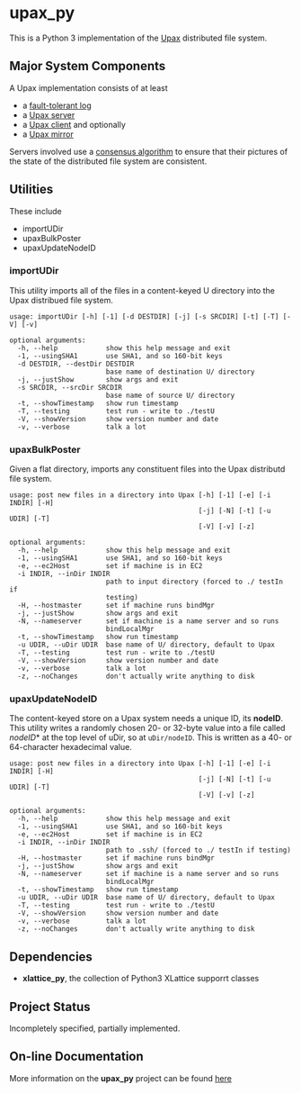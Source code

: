 # upax_py

This is a Python 3 implementation of the
[Upax](https://jddixon.github.io/xlattice/upax.html)
distributed file system.

## Major System Components

A Upax implementation consists of at least

* a [fault-tolerant log](https://jddixon.github.io/xlattice/ftLog.html)
* a [Upax server](https://jddixon.github.io/xlattice/upaxServer.html)
* a [Upax client](https://jddixon.github.io/xlattice/upaxClient.html) and optionally
* a [Upax mirror](https://jddixon.github.io/xlattice/upaxMirror.html)


Servers involved use a
[consensus algorithm](https://en.wikipedia.org/wiki/Consensus_%28computer_science%29)
to ensure that their pictures of the state of the distributed file system
are consistent.

## Utilities

These include

* importUDir
* upaxBulkPoster
* upaxUpdateNodeID

### importUDir

This utility imports all of the files in a content-keyed U directory into
the Upax distribued file system.

    usage: importUDir [-h] [-1] [-d DESTDIR] [-j] [-s SRCDIR] [-t] [-T] [-V] [-v]

    optional arguments:
      -h, --help            show this help message and exit
      -1, --usingSHA1       use SHA1, and so 160-bit keys
      -d DESTDIR, --destDir DESTDIR
                            base name of destination U/ directory
      -j, --justShow        show args and exit
      -s SRCDIR, --srcDir SRCDIR
                            base name of source U/ directory
      -t, --showTimestamp   show run timestamp
      -T, --testing         test run - write to ./testU
      -V, --showVersion     show version number and date
      -v, --verbose         talk a lot

### upaxBulkPoster

Given a flat directory, imports any constituent files into the Upax
distributd file system.

    usage: post new files in a directory into Upax [-h] [-1] [-e] [-i INDIR] [-H]
                                                   [-j] [-N] [-t] [-u UDIR] [-T]
                                                   [-V] [-v] [-z]

    optional arguments:
      -h, --help            show this help message and exit
      -1, --usingSHA1       use SHA1, and so 160-bit keys
      -e, --ec2Host         set if machine is in EC2
      -i INDIR, --inDir INDIR
                            path to input directory (forced to ./ testIn if
                            testing)
      -H, --hostmaster      set if machine runs bindMgr
      -j, --justShow        show args and exit
      -N, --nameserver      set if machine is a name server and so runs
                            bindLocalMgr
      -t, --showTimestamp   show run timestamp
      -u UDIR, --uDir UDIR  base name of U/ directory, default to Upax
      -T, --testing         test run - write to ./testU
      -V, --showVersion     show version number and date
      -v, --verbose         talk a lot
      -z, --noChanges       don't actually write anything to disk

### upaxUpdateNodeID

The content-keyed store on a Upax system needs a unique ID, its **nodeID**.
This utility writes a randomly chosen 20- or 32-byte value into a file
called *nodeID** at the top level of uDir, so at `uDir/nodeID`.  This is
written as a 40- or 64-character hexadecimal value.

    usage: post new files in a directory into Upax [-h] [-1] [-e] [-i INDIR] [-H]
                                                   [-j] [-N] [-t] [-u UDIR] [-T]
                                                   [-V] [-v] [-z]

    optional arguments:
      -h, --help            show this help message and exit
      -1, --usingSHA1       use SHA1, and so 160-bit keys
      -e, --ec2Host         set if machine is in EC2
      -i INDIR, --inDir INDIR
                            path to .ssh/ (forced to ./ testIn if testing)
      -H, --hostmaster      set if machine runs bindMgr
      -j, --justShow        show args and exit
      -N, --nameserver      set if machine is a name server and so runs
                            bindLocalMgr
      -t, --showTimestamp   show run timestamp
      -u UDIR, --uDir UDIR  base name of U/ directory, default to Upax
      -T, --testing         test run - write to ./testU
      -V, --showVersion     show version number and date
      -v, --verbose         talk a lot
      -z, --noChanges       don't actually write anything to disk

## Dependencies

*   **xlattice_py**, the collection of Python3 XLattice supporrt classes

## Project Status

Incompletely specified, partially implemented.

## On-line Documentation

More information on the **upax_py** project can be found
[here](https://jddixon.github.io/upax_py)
